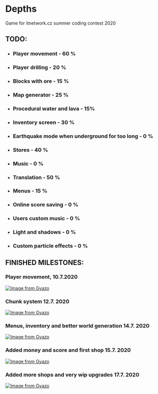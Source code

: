 # Depths

Game for itnetwork.cz summer coding contest 2020

## TODO:
- ### Player movement - 60 %
- ### Player drilling - 20 %
- ### Blocks with ore - 15 %
- ### Map generator - 25 %
- ### Procedural water and lava - 15%
- ### Inventory screen - 30 %
- ### Earthquake mode when underground for too long - 0 %
- ### Stores - 40 %
- ### Music - 0 %
- ### Translation - 50 %
- ### Menus - 15 %
- ### Online score saving - 0 %
- ### Users custom music - 0 %
- ### Light and shadows - 0 %
- ### Custom particle effects - 0 %

## FINISHED MILESTONES:
### Player movement, 10.7.2020
[![Image from Gyazo](https://i.gyazo.com/d38638164b5c2c3a9d511246ca84c409.gif)](https://gyazo.com/d38638164b5c2c3a9d511246ca84c409)

### Chunk system 12.7. 2020
[![Image from Gyazo](https://i.gyazo.com/5902a7f2e57cff661d256ed87862982a.gif)](https://gyazo.com/5902a7f2e57cff661d256ed87862982a)

### Menus, inventory and better world generation 14.7. 2020
[![Image from Gyazo](https://i.gyazo.com/8e36bf28971d37fc6fc3975ee5a23f0d.gif)](https://gyazo.com/8e36bf28971d37fc6fc3975ee5a23f0d)

### Added money and score and first shop 15.7. 2020
[![Image from Gyazo](https://i.gyazo.com/909c2b5c0f79569f464a592adc719c11.gif)](https://gyazo.com/909c2b5c0f79569f464a592adc719c11)

### Added more shops and very wip upgrades 17.7. 2020
[![Image from Gyazo](https://i.gyazo.com/51677b347992c424ce7b9180a1f318f2.gif)](https://gyazo.com/51677b347992c424ce7b9180a1f318f2)